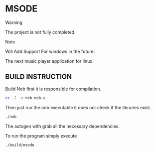 # MSODE 

> [!WARNING]
> The project is not fully completed. 

> [!NOTE]
> Will Add Support For windows in the future. 

The next music player application for linux.

## BUILD INSTRUCTION
Build Nob first it is responsible for compilation.
```bash
cc -I -o nob nob.c
```

Then just run the nob executable it does not check if the libraries exist.

```bash
./nob
```
The autogen with grab all the necessary dependencies.

To run the program simply execute
```bash
./build/msode
```

